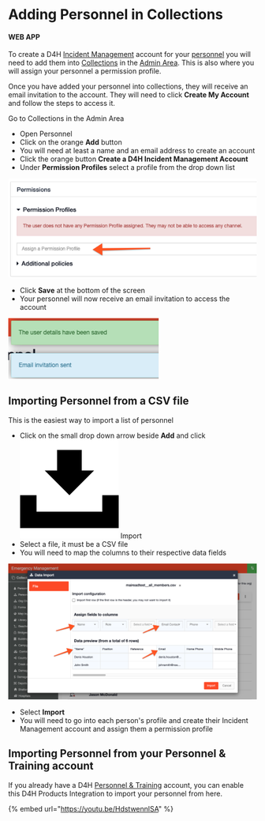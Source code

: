 # Adding Personnel in Collections

#### WEB APP

To create a D4H [Incident Management](../getting-started.md) account for your [personnel](./) you will need to add them into [Collections](../admin-area/collections/) in the [Admin Area](../admin-area/). This is also where you will assign your personnel a permission profile.  
  
Once you have added your personnel into collections, they will receive an email invitation to the account. They will need to click **Create My Account** and follow the steps to access it.   
  
Go to Collections in the Admin Area

* Open Personnel
* Click on the orange **Add** button
* You will need at least a name and an email address to create an account
* Click the orange button **Create a D4H Incident Management Account**
* Under **Permission Profiles** select a profile from the drop down list 

![](../../.gitbook/assets/permission-profiles.png)

* Click **Save** at the bottom of the screen
* Your personnel will now receive an email invitation to access the account 

![](../../.gitbook/assets/the-user-details-have-been-saved.png)

## Importing Personnel from a CSV file

This is the easiest way to import a list of personnel

* Click on the small drop down arrow beside **Add** and click ![Image Placeholder](../../.gitbook/assets/import-icon.png) Import
* Select a file, it must be a CSV file
* You will need to map the columns to their respective data fields 

![](../../.gitbook/assets/importing-personnel-from-a-csv-file.png)

* Select **Import**
* You will need to go into each person's profile and create their Incident Management account and assign them a permission profile 

## Importing Personnel from your Personnel & Training account

If you already have a D4H [Personnel & Training](../../personnel-and-training/getting-started.md) account, you can enable this D4H Products Integration to import your personnel from here.  

{% embed url="https://youtu.be/HdstwennlSA" %}



  


